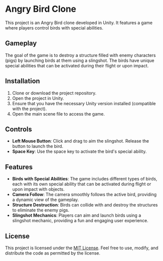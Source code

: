 # Angry Bird Clone

This project is an Angry Bird clone developed in Unity. It features a game where players control birds with special abilities.

## Gameplay

The goal of the game is to destroy a structure filled with enemy characters (pigs) by launching birds at them using a slingshot. The birds have unique special abilities that can be activated during their flight or upon impact.

## Installation

1. Clone or download the project repository.
2. Open the project in Unity.
3. Ensure that you have the necessary Unity version installed (compatible with the project).
4. Open the main scene file to access the game.

## Controls

- **Left Mouse Button**: Click and drag to aim the slingshot. Release the button to launch the bird.
- **Space Key**: Use the space key to activate the bird's special ability.

## Features

- **Birds with Special Abilities**: The game includes different types of birds, each with its own special ability that can be activated during flight or upon impact with objects.
- **Camera Follow**: The camera smoothly follows the active bird, providing a dynamic view of the gameplay.
- **Structure Destruction**: Birds can collide with and destroy the structures to eliminate the enemy pigs.
- **Slingshot Mechanics**: Players can aim and launch birds using a slingshot mechanic, providing a fun and engaging user experience.

## License

This project is licensed under the [MIT License](https://opensource.org/licenses/MIT). Feel free to use, modify, and distribute the code as permitted by the license.
